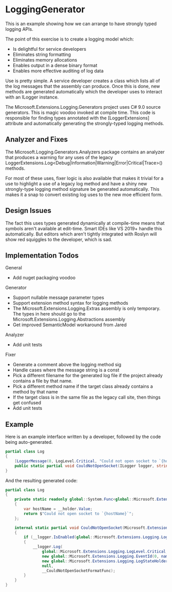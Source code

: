 ﻿# LoggingGenerator

This is an example showing how we can arrange to have strongly typed logging APIs.

The point of this exercise is to create a logging model which:

* Is delightful for service developers
* Eliminates string formatting
* Eliminates memory allocations
* Enables output in a dense binary format
* Enables more effective auditing of log data

Use is pretty simple. A service developer creates a class which lists all of the log messages that the assembly can produce.
Once this is done, new methods are generated automatically which the developer uses to interact with an ILogger instance. 

The Microsoft.Extensions.Logging.Generators project uses C# 9.0 source generators. This is magic voodoo invoked at compile time. This code is
responsible for finding types annotated with the [LoggerExtensions] attribute and automatically generating the strongly-typed
logging methods.

## Analyzer and Fixes

The Microsoft.Logging.Generators.Analyzers package contains an analyzer that produces a warning
for any uses of the legacy LoggerExtensions.Log<Debug|Information|Warning|Error|Critical|Trace>() 
methods.

For most of these uses, fixer logic is also available that makes it trivial for a use to highlight a
use of a legacy log method and have a shiny new strongly-type logging method signature 
be generated automatically. This makes it a snap to convert existing log uses to the new moe
efficient form.

## Design Issues

The fact this uses types generated dynamically at compile-time means
that symbols aren't available at edit-time. Smart IDEs like VS 2019+
handle this automatically. But editors which aren't tightly integrated
with Roslyn will show red squiggles to the developer, which is sad.

## Implementation Todos

General

* Add nuget packaging voodoo

Generator

* Support nullable message parameter types
* Support extension method syntax for logging methods
* The Microsoft.Extensions.Logging.Extras assembly is only temporary. The types in here should go to the Microsoft.Extensions.Logging.Abstractions assembly
* Get improved SemanticModel workaround from Jared

Analyzer

* Add unit tests

Fixer

* Generate a comment above the logging method sig
* Handle cases where the message string is a const
* Pick a different filename for the generated log file if the project already contains a file by that name.
* Pick a different method name if the target class already contains a method by that name
* If the target class is in the same file as the legacy call site, then things get confused
* Add unit tests

## Example

Here is an example interface written by a developer, followed by the code being auto-generated.

```csharp
partial class Log
{
    [LoggerMessage(0, LogLevel.Critical, "Could not open socket to `{hostName}`")]
    public static partial void CouldNotOpenSocket(ILogger logger, string hostName);
}
```

And the resulting generated code:


```csharp
partial class Log
{
    private static readonly global::System.Func<global::Microsoft.Extensions.Logging.LogStateHolder<string>, global::System.Exception?, string> __CouldNotOpenSocketFormatFunc = (__holder, _) =>
    {
        var hostName = __holder.Value;
        return $"Could not open socket to `{hostName}`";
    };

    internal static partial void CouldNotOpenSocket(Microsoft.Extensions.Logging.ILogger __logger, string hostName)
    {
        if (__logger.IsEnabled(global::Microsoft.Extensions.Logging.LogLevel.Critical))
        {
            __logger.Log(
                global::Microsoft.Extensions.Logging.LogLevel.Critical,
                new global::Microsoft.Extensions.Logging.EventId(0, nameof(CouldNotOpenSocket)),
                new global::Microsoft.Extensions.Logging.LogStateHolder<string>(nameof(hostName), hostName),
                null,
                __CouldNotOpenSocketFormatFunc);
        }
    }
}
```
